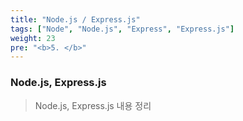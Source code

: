 ```yaml
---
title: "Node.js / Express.js"
tags: ["Node", "Node.js", "Express", "Express.js"]
weight: 23
pre: "<b>5. </b>"
---
```


### Node.js, Express.js 

> Node.js, Express.js 내용 정리

